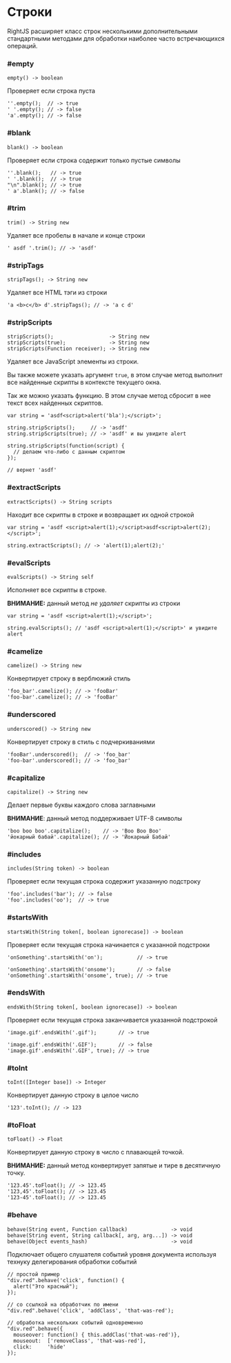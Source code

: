 # Строки

RightJS расширяет класс строк несколькими дополнительными стандартными 
методами для обработки наиболее часто встречающихся операций.


### #empty

    empty() -> boolean

Проверяет если строка пуста

    ''.empty();  // -> true
    ' '.empty(); // -> false
    'a'.empty(); // -> false


### #blank

    blank() -> boolean

Проверяет если строка содержит только пустые символы

    ''.blank();   // -> true
    ' '.blank();  // -> true
    "\n".blank(); // -> true
    ' a'.blank(); // -> false


### #trim

    trim() -> String new

Удаляет все пробелы в начале и конце строки

    ' asdf '.trim(); // -> 'asdf'


### #stripTags

    stripTags(); -> String new

Удаляет все HTML тэги из строки

    'a <b>c</b> d'.stripTags(); // -> 'a c d'


### #stripScripts

    stripScripts();                  -> String new
    stripScripts(true);              -> String new
    stripScripts(Function receiver); -> String new

Удаляет все JavaScript элементы из строки.

Вы также можете указать аргумент `true`, в этом случае метод выполнит все
найденные скрипты в контексте текущего окна.

Так же можно указать функцию. В этом случае метод сбросит в нее текст всех
найденных скриптов.

    var string = 'asdf<script>alert('bla');</script>';
    
    string.stripScripts();     // -> 'asdf'
    string.stripScripts(true); // -> 'asdf' и вы увидите alert
    
    string.stripScripts(function(script) {
      // делаем что-либо с данным скриптом
    });
    
    // вернет 'asdf'


### #extractScripts

    extractScripts() -> String scripts

Находит все скрипты в строке и возвращает их одной строкой

    var string = 'asdf <script>alert(1);</script>asdf<script>alert(2);</script>';
    
    string.extractScripts(); // -> 'alert(1);alert(2);'


### #evalScripts

    evalScripts() -> String self

Исполняет все скрипты в строке.

__ВНИМАНИЕ:__ данный метод _не удаляет_ скрипты из строки

    var string = 'asdf <script>alert(1);</script>';
    
    string.evalScripts(); // 'asdf <script>alert(1);</script>' и увидите alert


### #camelize

    camelize() -> String new

Конвертирует строку в верблюжий стиль

    'foo_bar'.camelize(); // -> 'fooBar'
    'foo-bar'.camelize(); // -> 'fooBar'




### #underscored

    underscored() -> String new

Конвертирует строку в стиль с подчеркиваниями

    'fooBar'.underscored();  // -> 'foo_bar'
    'foo-bar'.underscored(); // -> 'foo_bar'


### #capitalize

    capitalize() -> String new

Делает первые буквы каждого слова заглавными

__ВНИМАНИЕ__: данный метод поддерживает UTF-8 символы

    'boo boo boo'.capitalize();    // -> 'Boo Boo Boo'
    'йокарный бабай'.capitalize(); // -> 'Йокарный Бабай'



### #includes

    includes(String token) -> boolean

Проверяет если текущая строка содержит указанную подстроку

    'foo'.includes('bar'); // -> false
    'foo'.includes('oo');  // -> true



### #startsWith

    startsWith(String token[, boolean ignorecase]) -> boolean

Проверяет если текущая строка начинается с указанной подстроки

    'onSomething'.startsWith('on');           // -> true
    
    'onSomething'.startsWith('onsome');       // -> false
    'onSomething'.startsWith('onsome', true); // -> true



### #endsWith

    endsWith(String token[, boolean ignorecase]) -> boolean

Проверяет если текущая строка заканчивается указанной подстрокой

    'image.gif'.endsWith('.gif');       // -> true
    
    'image.gif'.endsWith('.GIF');       // -> false
    'image.gif'.endsWith('.GIF', true); // -> true



### #toInt

    toInt([Integer base]) -> Integer

Конвертирует данную строку в целое число

    '123'.toInt(); // -> 123



### #toFloat

    toFloat() -> Float

Конвертирует данную строку в число с плавающей точкой.

__ВНИМАНИЕ:__ данный метод конвертирует запятые и тире в десятичную точку.

    '123.45'.toFloat(); // -> 123.45
    '123,45'.toFloat(); // -> 123.45
    '123-45'.toFloat(); // -> 123.45


### #behave

    behave(String event, Function callback)              -> void
    behave(String event, String callback[, arg, arg...]) -> void
    behave(Object events_hash)                           -> void

Подключает общего слушателя событий уровня документа используя
технуку делегирования обработки событий

    // простой пример
    "div.red".behave('click', function() {
      alert("Это красный");
    });

    // со ссылкой на обработчик по имени
    "div.red".behave('click', 'addClass', 'that-was-red');

    // обработка нескольких событий одновременно
    "div.red".behave({
      mouseover: function() { this.addClas('that-was-red')},
      mouseout:  ['removeClass', 'that-was-red'],
      click:     'hide'
    });
